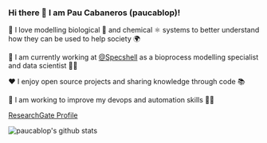 ### Hi there 👋 I am Pau Cabaneros (paucablop)!

👀 I love modelling biological 🧬 and chemical ⚛ systems to better understand how they can be used to help society 🌍 

🔭 I am currently working at [@Specshell](https://github.com/Specshell) as a bioprocess modelling specialist and data scientist 👨‍🔬

♥ I enjoy open source projects and sharing knowledge through code 📚

🌱 I am working to improve my devops and automation skills 🤹‍♀️ 

[ResearchGate Profile](https://www.researchgate.net/profile/Pau-Cabaneros-2)

![paucablop's github stats](https://github-readme-stats.vercel.app/api?username=paucablop&show_icons=true&theme=radical)

